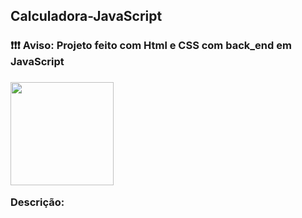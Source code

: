 ## Calculadora-JavaScript

<h3>❗❗❗ Aviso: Projeto feito com Html e CSS com back_end em JavaScript<h3>

<div>
<a href="https://github.com/Ivan-Duarte/Calculadora-Simples-JS-Html-CSS">
<img height="165em" src="https://github-readme-stats.vercel.app/api/top-langs/?username=Ivan-Duarte&theme=dark&layout=compact&langs_count=16&locale=pt-br&title_color=ffffff&bg_color=DEG,040404,0f3e50,0d7683,25b9f4&border_color=25b9f4&border_radius=7&text_color=ffffff"/>
</a>
</div>

Descrição:

